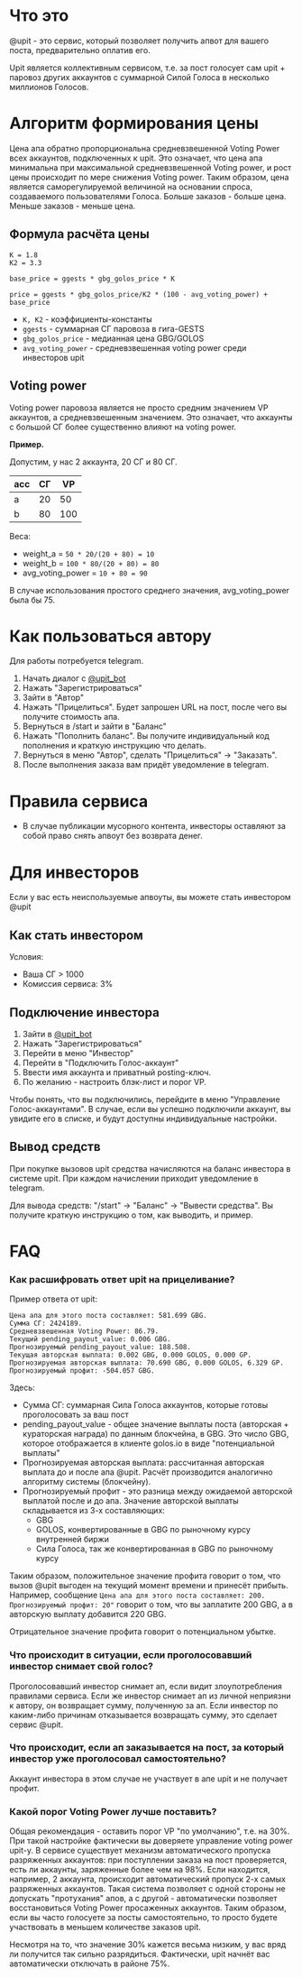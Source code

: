 # Что это

@upit - это сервис, который позволяет получить апвот для вашего поста, предварительно оплатив его.

Upit является коллективным сервисом, т.е. за пост голосует сам upit + паровоз других аккаунтов с суммарной Силой Голоса в несколько миллионов Голосов.


# Алгоритм формирования цены

Цена апа обратно пропорциональна средневзвешенной Voting Power всех аккаунтов, подключенных к upit. Это означает, что цена апа минимальна при максимальной средневзвешенной Voting power, и рост цены происходит по мере снижения Voting power. Таким образом, цена является саморегулируемой величиной на основании спроса, создаваемого пользователями Голоса. Больше заказов - больше цена. Меньше заказов - меньше цена.

## Формула расчёта цены

```
K = 1.8
K2 = 3.3

base_price = ggests * gbg_golos_price * K

price = ggests * gbg_golos_price/K2 * (100 - avg_voting_power) + base_price
```

* `K, K2` - коэффициенты-константы
* `ggests` - суммарная СГ паровоза в гига-GESTS
* `gbg_golos_price` - медианная цена GBG/GOLOS
* `avg_voting_power` - средневзвешенная voting power среди инвесторов upit

## Voting power

Voting power паровоза является не просто средним значением VP аккаунтов, а средневзвешенным значением. Это означает, что аккаунты с большой СГ более существенно влияют на voting power.

**Пример.**

Допустим, у нас 2 аккаунта, 20 СГ и 80 СГ.

|acc | СГ | VP |
|----|----|----|
| a | 20 | 50 |
| b | 80 | 100 |

Веса:

* weight_a = `50 * 20/(20 + 80) = 10`
* weight_b = `100 * 80/(20 + 80) = 80`
* avg\_voting\_power = `10 + 80 = 90`

В случае использования простого среднего значения, avg\_voting\_power была бы 75.


# Как пользоваться автору

Для работы потребуется telegram.

1. Начать диалог с [@upit_bot](https://t.me/upit_bot)
2. Нажать "Зарегистрироваться"
3. Зайти в "Автор"
4. Нажать "Прицелиться". Будет запрошен URL на пост, после чего вы получите стоимость апа.
5. Вернуться в /start и зайти в "Баланс"
6. Нажать "Пополнить баланс". Вы получите индивидуальный код пополнения и краткую инструкцию что делать.
7. Вернуться в меню "Автор", сделать "Прицелиться" -> "Заказать".
8. После выполнения заказа вам придёт уведомление в telegram.


# Правила сервиса

* В случае публикации мусорного контента, инвесторы оставляют за собой право снять апвоут без возврата денег.

# Для инвесторов

Если у вас есть неиспользуемые апвоуты, вы можете стать инвестором @upit

## Как стать инвестором

Условия:

* Ваша СГ > 1000
* Комиссия сервиса: 3%

## Подключение инвестора

1. Зайти в [@upit_bot](https://t.me/upit_bot)
2. Нажать "Зарегистрироваться"
3. Перейти в меню "Инвестор"
4. Перейти в "Подключить Голос-аккаунт"
5. Ввести имя аккаунта и приватный posting-ключ.
6. По желанию - настроить блэк-лист и порог VP.

Чтобы понять, что вы подключились, перейдите в меню "Управление Голос-аккаунтами". В случае, если вы успешно подключили аккаунт, вы увидите его в списке, и будут доступны индивидуальные настройки.

## Вывод средств

При покупке вызовов upit средства начисляются на баланс инвестора в системе upit. При каждом начислении приходит уведомление в telegram.

Для вывода средств: "/start" -> "Баланс" -> "Вывести средства". Вы получите краткую инструкцию о том, как выводить, и пример.

# FAQ

### Как расшифровать ответ upit на прицеливание?

Пример ответа от upit:

```
Цена апа для этого поста составляет: 581.699 GBG.
Сумма СГ: 2424189.
Средневзвешенная Voting Power: 86.79.
Текущий pending_payout_value: 0.006 GBG.
Прогнозируемый pending_payout_value: 188.508.
Текущая авторская выплата: 0.002 GBG, 0.000 GOLOS, 0.000 GP.
Прогнозируемая авторская выплата: 70.690 GBG, 0.000 GOLOS, 6.329 GP.
Прогнозируемый профит: -504.057 GBG.
```

Здесь:

* Сумма СГ: суммарная Сила Голоса аккаунтов, которые готовы проголосовать за ваш пост
* pending\_payout\_value - общее значение выплаты поста (авторская + кураторская награда) по данным блокчейна, в GBG. Это число GBG, которое отображается в клиенте golos.io в виде "потенциальной выплаты"
* Прогнозируемая авторская выплата: рассчитанная авторская выплата до и после апа @upit. Расчёт производится аналогично алгоритму системы (блокчейну).
* Прогнозируемый профит - это разница между ожидаемой авторской выплатой после и до апа. Значение авторской выплаты складывается из 3-х составляющих:
  * GBG
  * GOLOS, конвертированные в GBG по рыночному курсу внутренней биржи
  * Сила Голоса, так же конвертированная в GBG по рыночному курсу

Таким образом, положительное значение профита говорит о том, что вызов @upit выгоден на текущий момент времени и принесёт прибыть. Например, сообщение `Цена апа для этого поста составляет: 200. Прогнозируемый профит: 20"` говорит о том, что вы заплатите 200 GBG, а в авторскую выплату добавится 220 GBG.

Отрицательное значение профита говорит о потенциальном убытке.


### Что происходит в ситуации, если проголосовавший инвестор снимает свой голос?

Проголосовавший инвестор снимает ап, если видит злоупотребления правилами сервиса. Если же инвестор снимает ап из личной неприязни к автору, он возвращает сумму, полученную за ап. Если инвестор по каким-либо причинам отказывается возвращать сумму, это сделает сервис @upit.

### Что происходит, если ап заказывается на пост, за который инвестор уже проголосовал самостоятельно?

Аккаунт инвестора в этом случае не участвует в апе upit и не получает профит.

### Какой порог Voting Power лучше поставить?

Общая рекомендация - оставить порог VP "по умолчанию", т.е. на 30%. При такой настройке фактически вы доверяете
управление voting power upit-у. В сервисе существует механизм автоматического пропуска разряженных аккаунтов: при
поступлении заказа на пост проверяется, есть ли аккаунты, заряженные более чем на 98%. Если находится, например, 2
аккаунта, происходит автоматический пропуск 2-х самых разряженных аккаунтов. Такая система позволяет с одной стороны не
допускать "протухания" апов, а с другой - автоматически позволяет восстановиться Voting Power просаженных аккаунтов.
Таким образом, если вы часто голосуете за посты самостоятельно, то просто будете участвовать в меньшем количестве заказов upit.

Несмотря на то, что значение 30% кажется весьма низким, у вас вряд ли получится так сильно разрядиться. Фактически,
upit начнёт вас автоматически отключать в районе 75%.